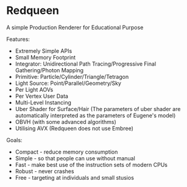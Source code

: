 # Redqueen

A simple Production Renderer for Educational Purpose

Features:
* Extremely Simple APIs
* Small Memory Footprint
* Integrator: Unidirectional Path Tracing/Progressive Final Gathering/Photon Mapping
* Primitive: Particle/Cylinder/Triangle/Tetragon
* Light Source: Point/Parallel/Geometry/Sky
* Per Light AOVs
* Per Vertex User Data
* Multi-Level Instancing
* Uber Shader for Surface/Hair (The parameters of uber shader are automatically interpreted as the parameters of Eugene's model)
* OBVH (with some advanced algorithms)
* Utilising AVX (Redqueen does not use Embree)

Goals:
* Compact - reduce memory consumption 
* Simple - so that people can use without manual
* Fast - make best use of the instruction sets of modern CPUs
* Robust - never crashes
* Free - targeting at individuals and small stusios
